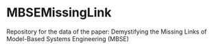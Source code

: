# MBSEMissingLink
Repository for the data of the paper: Demystifying the Missing Links of Model-Based Systems Engineering (MBSE)
